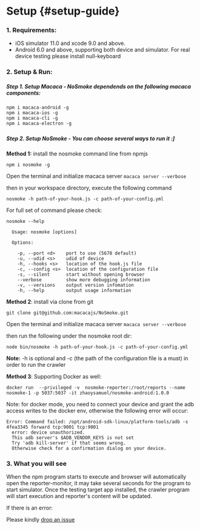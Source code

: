 # Setup {#setup-guide}

### 1. Requirements:

* iOS simulator 11.0 and xcode 9.0 and above.
* Android 6.0 and above, supporting both device and simulator. For real device testing please install null-keyboard

### 2. Setup & Run:

##### **Step 1.** Setup Macaca - NoSmoke dependends on the following macaca components:

```
npm i macaca-android -g
npm i macaca-ios -g
npm i macaca-cli -g
npm i macaca-electron -g
```

##### 

##### **Step 2.** Setup NoSmoke - You can choose several ways to run it :\]

**Method 1:** install the nosmoke command line from npmjs

```
npm i nosmoke -g
```

Open the terminal and initialize macaca server `macaca server --verbose`

then in your workspace directory, execute the following command

```
nosmoke -h path-of-your-hook.js -c path-of-your-config.yml
```

For full set of command please check:

```
nosmoke --help

  Usage: nosmoke [options]

  Options:

    -p, --port <d>    port to use (5678 default)
    -u, --udid <s>    udid of device
    -h, --hooks <s>   location of the hook.js file
    -c, --config <s>  location of the configuration file
    -s, --silent      start without opening browser
    --verbose         show more debugging information
    -v, --versions    output version infomation
    -h, --help        output usage information
```

**Method 2**: install via clone from git

```
git clone git@github.com:macacajs/NoSmoke.git
```

Open the terminal and initialize macaca server `macaca server --verbose`

then run the following under the nosmoke root dir:

```
node bin/nosmoke -h path-of-your-hook.js -c path-of-your-config.yml
```

**Note:**  -h is optional and -c \(the path of the configuration file is a must\) in order to run the crawler

**Method 3**: Supporting Docker as well:

```
docker run  --privileged -v  nosmoke-reporter:/root/reports --name nosmoke-1 -p 5037:5037 -it zhaoysamuel/nosmoke-android:1.0.0
```

Note: for docker mode, you need to connect your device and grant the adb access writes to the docker env, otherwise the following error will occur:

```
Error: Command failed: /opt/android-sdk-linux/platform-tools/adb -s 4fea3345 forward tcp:9001 tcp:9001
  error: device unauthorized.
  This adb server's $ADB_VENDOR_KEYS is not set
  Try 'adb kill-server' if that seems wrong.
  Otherwise check for a confirmation dialog on your device.
```

### 3. What you will see

When the npm program starts to execute and browser will automatically open the reporter-monitor, it may take several seconds for the program to start simulator. Once the testing target app installed, the crawler program will start execution and reporter's content will be updated.

If there is an error:

Please kindly [drop an issue](https://github.com/macacajs/NoSmoke/issues)

